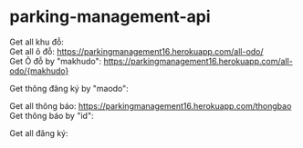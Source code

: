 ﻿# parking-management-api
Get all khu đỗ:            
Get all ô đỗ:                   https://parkingmanagement16.herokuapp.com/all-odo/     
Get Ô đỗ by "makhudo":          https://parkingmanagement16.herokuapp.com/all-odo/{makhudo}

Get thông đăng ký by "maodo":




Get all thông báo:              https://parkingmanagement16.herokuapp.com/thongbao
Get thông báo by "id":

Get all đăng ký:
